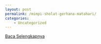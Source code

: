```yaml
---
layout: post
permalink: /mimpi-sholat-gerhana-matahari/
categories:
    - Uncategorized
---
```


[Baca Selengkapnya](/03)